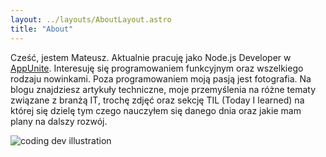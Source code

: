 ```yaml
---
layout: ../layouts/AboutLayout.astro
title: "About"
---
```


Cześć, jestem Mateusz. Aktualnie pracuję jako Node.js Developer w [AppUnite](https://appunite.com/).
Interesuję się programowaniem funkcyjnym oraz wszelkiego rodzaju nowinkami. Poza programowaniem moją pasją jest fotografia. Na blogu znajdziesz artykuły techniczne, moje przemyślenia na różne tematy związane z branżą IT, trochę zdjęć oraz sekcję TIL (Today I learned) na której się dzielę tym czego nauczyłem się danego dnia oraz jakie mam plany na dalszy rozwój.

<div>
  <img src="/assets/dev.svg" class="sm:w-1/2 mx-auto" alt="coding dev illustration">
</div>
